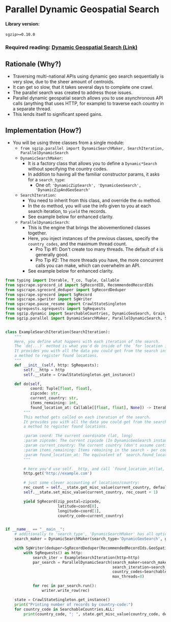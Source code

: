 # Parallel Dynamic Geospatial Search

#### Library version:

```
sgzip>=0.10.0
```

### Required reading: [Dynamic Geospatial Search (Link)](./sgzip)

## Rationale (Why?)

- Traversing multi-national APIs using dynamic geo search sequentially is very slow, due to the sheer amount of centroids.
- It can get so slow, that it takes several days to complete one crawl.
- The parallel search was created to address those issues.
- Parallel dynamic geospatial search allows you to use asynchronous API calls (anything that uses HTTP, for example) to
  traverse each country in a separate thread.
- This lends itself to significant speed gains.

## Implementation (How?)

- You will be using three classes from a single module:
  - `from sgzip.parallel import DynamicSearchMaker, SearchIteration, ParallelDynamicSearch`
  - `DynamicSearchMaker`:
    - It is a factory class that allows you to define a `Dynamic*Search` without specifying the country codes.
    - In addition to having all the familiar constructor params, it asks for a `search_type`:
      - One of: `'DynamicZipSearch', 'DynamicGeoSearch', 'DynamicZipAndGeoSearch'`
  - `SearchIteration`:
    - You need to inherit from this class, and override the `do` method.
    - In the `do` method, you will use the info given to you at each search iteration,
      to `yield` the records.
    - See example below for enhanced clarity.
  - `ParallelDynamicSearch`:
    - This is the engine that brings the abovementioned classes together.
    - Here, you inject instances of the previous classes, specify the `country_codes`, and the maximum thread count.
      - Pro Tip #1: Don't create too many threads. The default of `4` is generally good.
      - Pro Tip #2: The more threads you have, the more concurrent calls you can make, which can overwhelm an API.
    - See example below for enhanced clarity.

```python
from typing import Iterable, T_co, Tuple, Callable
from sgscrape.sgrecord_id import SgRecordID, RecommendedRecordIds
from sgscrape.sgrecord_deduper import SgRecordDeduper
from sgscrape.sgrecord import SgRecord
from sgscrape.sgwriter import SgWriter
from sgscrape.pause_resume import CrawlStateSingleton
from sgrequests.sgrequests import SgRequests
from sgzip.dynamic import SearchableCountries, DynamicGeoSearch, Grain_8
from sgzip.parallel import DynamicSearchMaker, ParallelDynamicSearch, SearchIteration


class ExampleSearchIteration(SearchIteration):
    """
    Here, you define what happens with each iteration of the search.
    The `do(...)` method is what you'd do inside of the `for location in search:` loop
    It provides you with all the data you could get from the search instance, as well as
    a method to register found locations.
    """
    def __init__(self, http: SgRequests):
        self.__http = http
        self.__state = CrawlStateSingleton.get_instance()

    def do(self,
           coord: Tuple[float, float],
           zipcode: str,
           current_country: str,
           items_remaining: int,
           found_location_at: Callable[[float, float], None]) -> Iterable[SgRecord]:
        """
        This method gets called on each iteration of the search.
        It provides you with all the data you could get from the search instance, as well as
        a method to register found locations.

        :param coord: The current coordinate (lat, long)
        :param zipcode: The current zipcode (In DynamicGeoSearch instances, please ignore!)
        :param current_country: The current country (don't assume continuity between calls - it's meant to be parallelized)
        :param items_remaining: Items remaining in the search - per country, if `ParallelDynamicSearch` is used.
        :param found_location_at: The equivalent of `search.found_location_at(lat, long)`
        """

        # here you'd use self.__http, and call `found_location_at(lat, long)` for all records you find.
        http.get('http://example.com')

        # just some clever accounting of locations/country:
        rec_count = self.__state.get_misc_value(current_country, default_factory=lambda: 0)
        self.__state.set_misc_value(current_country, rec_count + 1)

        yield SgRecord(zip_postal=zipcode,
                       latitude=coord[0],
                       longitude=coord[1],
                       country_code=current_country)


if __name__ == "__main__":
    # additionally to 'search_type', 'DynamicSearchMaker' has all options that all `DynamicXSearch` classes have.
    search_maker = DynamicSearchMaker(search_type='DynamicGeoSearch', granularity=Grain_8())

    with SgWriter(deduper=SgRecordDeduper(RecommendedRecordIds.GeoSpatialId)) as writer:
        with SgRequests() as http:
            search_iter = ExampleSearchIteration(http=http)
            par_search = ParallelDynamicSearch(search_maker=search_maker,
                                               search_iteration=search_iter,
                                               country_codes=SearchableCountries.ALL,
                                               max_threads=8)

            for rec in par_search.run():
                writer.write_row(rec)

    state = CrawlStateSingleton.get_instance()
    print("Printing number of records by country-code:")
    for country_code in SearchableCountries.ALL:
        print(country_code, ": ", state.get_misc_value(country_code, default_factory=lambda: 0))

```
